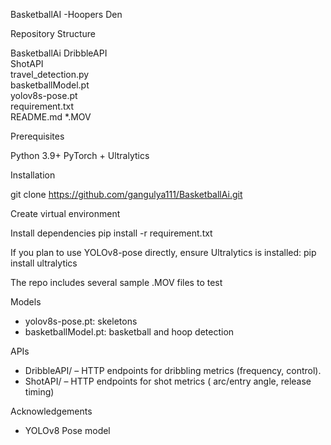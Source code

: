 BasketballAI -Hoopers Den

Repository Structure

BasketballAi
  DribbleAPI               
  ShotAPI                   
  travel_detection.py        
  basketballModel.pt         
  yolov8s-pose.pt           
  requirement.txt            
  README.md
  *.MOV                      


Prerequisites 

Python 3.9+
PyTorch + Ultralytics

Installation

git clone https://github.com/gangulya111/BasketballAi.git


Create virtual environment

Install dependencies
pip install -r requirement.txt

If you plan to use YOLOv8-pose directly, ensure Ultralytics is installed:
pip install ultralytics


The repo includes several sample .MOV files to test

Models

- yolov8s-pose.pt: skeletons
- basketballModel.pt: basketball and hoop detection

APIs

- DribbleAPI/ – HTTP endpoints for dribbling metrics (frequency,  control).
- ShotAPI/ – HTTP endpoints for shot metrics ( arc/entry angle, release timing)




Acknowledgements

- YOLOv8 Pose model

